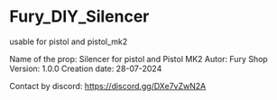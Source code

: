 # Fury_DIY_Silencer
usable for pistol and pistol_mk2

Name of the prop: Silencer for pistol and Pistol MK2
Autor: Fury Shop
Version: 1.0.0
Creation date: 28-07-2024

Contact by discord: https://discord.gg/DXe7vZwN2A
